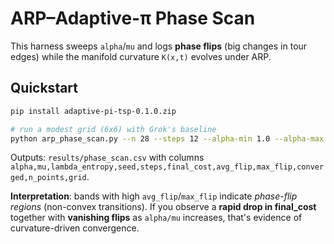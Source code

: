 
# ARP–Adaptive-π Phase Scan

This harness sweeps `alpha`/`mu` and logs **phase flips** (big changes in tour edges) while the manifold curvature `K(x,t)` evolves under ARP.

## Quickstart

```bash
pip install adaptive-pi-tsp-0.1.0.zip

# run a modest grid (6x6) with Grok's baseline
python arp_phase_scan.py --n 28 --steps 12 --alpha-min 1.0 --alpha-max 3.0 --alpha-steps 6     --mu-min 0.05 --mu-max 0.3 --mu-steps 6 --lambda-entropy 0.15 --out results/phase_scan.csv
```

Outputs: `results/phase_scan.csv` with columns
`alpha,mu,lambda_entropy,seed,steps,final_cost,avg_flip,max_flip,converged,n_points,grid`.

**Interpretation**: bands with high `avg_flip`/`max_flip` indicate *phase-flip regions* (non-convex transitions). If you observe a **rapid drop in final_cost** together with **vanishing flips** as `alpha/mu` increases, that's evidence of curvature-driven convergence.
